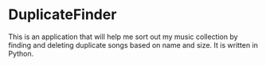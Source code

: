# DuplicateFinder

This is an application that will help me sort out my music collection by finding and deleting duplicate songs based on name and size. It is written in Python.
